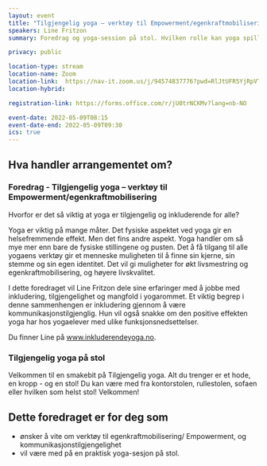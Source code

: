 ```yaml
---
layout: event
title: "Tilgjengelig yoga – verktøy til Empowerment/egenkraftmobilisering"
speakers: Line Fritzon
summary: Foredrag og yoga-session på stol. Hvilken rolle kan yoga spille for inkludering?

privacy: public

location-type: stream
location-name: Zoom
location-link:  https://nav-it.zoom.us/j/94574837776?pwd=RlJtUFR5YjRpVTIxcm9SL2cydHdUUT09
location-hybrid: 

registration-link: https://forms.office.com/r/jU0trNCKMv?lang=nb-NO

event-date: 2022-05-09T08:15
event-date-end: 2022-05-09T09:30
ics: true
---
```

## Hva handler arrangementet om?

### Foredrag - Tilgjengelig yoga – verktøy til Empowerment/egenkraftmobilisering
Hvorfor er det så viktig at yoga er tilgjengelig og inkluderende for alle?

Yoga er viktig på mange måter. Det fysiske aspektet ved yoga gir en helsefremmende effekt. Men det fins andre aspekt. Yoga handler om så mye mer enn bare de fysiske stillingene og pusten. Det å få tilgang til alle yogaens verktøy gir et menneske muligheten til å finne sin kjerne, sin stemme og sin egen identitet. Det vil gi muligheter for økt livsmestring og egenkraftmobilisering, og høyere livskvalitet.

I dette foredraget vil Line Fritzon dele sine erfaringer med å jobbe med inkludering, tilgjengelighet og mangfold i yogarommet. Et viktig begrep i denne sammenhengen er inkludering gjennom å være kommunikasjonstilgjenglig. Hun vil også snakke om den positive effekten yoga har hos yogaelever med ulike funksjonsnedsettelser. 

Du finner Line på www.inkluderendeyoga.no. 

### Tilgjengelig yoga på stol 
Velkommen til en smakebit på Tilgjengelig yoga. Alt du trenger er et hode, en kropp - og en stol! Du kan være med fra kontorstolen, rullestolen, sofaen eller hvilken som helst stol! Velkommen!

## Dette foredraget er for deg som
- ønsker å vite om verktøy til egenkraftmobilisering/ Empowerment, og kommunikasjonstilgjengelighet
- vil være med på en praktisk yoga-sesjon på stol.
